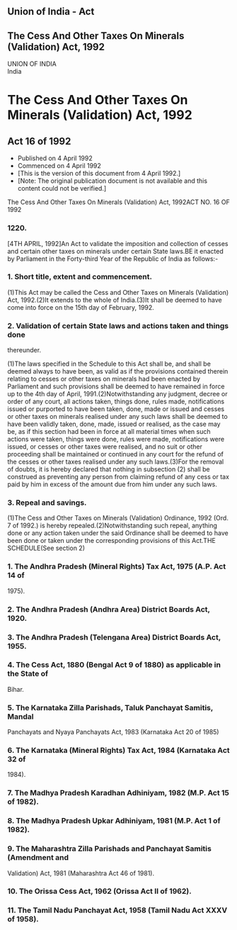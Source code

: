 ## Union of India - Act

## The Cess And Other Taxes On Minerals (Validation) Act, 1992

UNION OF INDIA  
India

# The Cess And Other Taxes On Minerals (Validation) Act, 1992

## Act 16 of 1992

  * Published on 4 April 1992 
  * Commenced on 4 April 1992 
  * [This is the version of this document from 4 April 1992.] 
  * [Note: The original publication document is not available and this content could not be verified.] 

The Cess And Other Taxes On Minerals (Validation) Act, 1992ACT NO. 16 OF 1992

### 1220.

[4TH APRIL, 1992]An Act to validate the imposition and collection of cesses
and certain other taxes on minerals under certain State laws.BE it enacted by
Parliament in the Forty-third Year of the Republic of India as follows:-

### 1. Short title, extent and commencement.

(1)This Act may be called the Cess and Other Taxes on Minerals (Validation)
Act, 1992.(2)It extends to the whole of India.(3)It shall be deemed to have
come into force on the 15th day of February, 1992.

### 2. Validation of certain State laws and actions taken and things done
thereunder.

(1)The laws specified in the Schedule to this Act shall be, and shall be
deemed always to have been, as valid as if the provisions contained therein
relating to cesses or other taxes on minerals had been enacted by Parliament
and such provisions shall be deemed to have remained in force up to the 4th
day of April, 1991.(2)Notwithstanding any judgment, decree or order of any
court, all actions taken, things done, rules made, notifications issued or
purported to have been taken, done, made or issued and cesses or other taxes
on minerals realised under any such laws shall be deemed to have been validly
taken, done, made, issued or realised, as the case may be, as if this section
had been in force at all material times when such actions were taken, things
were done, rules were made, notifications were issued, or cesses or other
taxes were realised, and no suit or other proceeding shall be maintained or
continued in any court for the refund of the cesses or other taxes realised
under any such laws.(3)For the removal of doubts, it is hereby declared that
nothing in subsection (2) shall be construed as preventing any person from
claiming refund of any cess or tax paid by him in excess of the amount due
from him under any such laws.

### 3. Repeal and savings.

(1)The Cess and Other Taxes on Minerals (Validation) Ordinance, 1992 (Ord. 7
of 1992.) is hereby repealed.(2)Notwithstanding such repeal, anything done or
any action taken under the said Ordinance shall be deemed to have been done or
taken under the corresponding provisions of this Act.THE SCHEDULE(See section
2)

### 1\. The Andhra Pradesh (Mineral Rights) Tax Act, 1975 (A.P. Act 14 of
1975).

### 2\. The Andhra Pradesh (Andhra Area) District Boards Act, 1920.

### 3\. The Andhra Pradesh (Telengana Area) District Boards Act, 1955.

### 4. The Cess Act, 1880 (Bengal Act 9 of 1880) as applicable in the State of
Bihar.

### 5. The Karnataka Zilla Parishads, Taluk Panchayat Samitis, Mandal
Panchayats and Nyaya Panchayats Act, 1983 (Karnataka Act 20 of 1985)

### 6. The Karnataka (Mineral Rights) Tax Act, 1984 (Karnataka Act 32 of
1984).

### 7. The Madhya Pradesh Karadhan Adhiniyam, 1982 (M.P. Act 15 of 1982).

### 8. The Madhya Pradesh Upkar Adhiniyam, 1981 (M.P. Act 1 of 1982).

### 9. The Maharashtra Zilla Parishads and Panchayat Samitis (Amendment and
Validation) Act, 1981 (Maharashtra Act 46 of 1981).

### 10. The Orissa Cess Act, 1962 (Orissa Act II of 1962).

### 11. The Tamil Nadu Panchayat Act, 1958 (Tamil Nadu Act XXXV of 1958).

